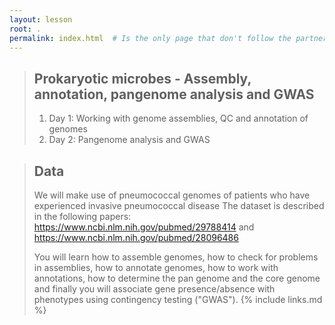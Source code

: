 ```yaml
---
layout: lesson
root: .
permalink: index.html  # Is the only page that don't follow the partner /:path/index.html
---
```



> ## Prokaryotic microbes - Assembly, annotation, pangenome analysis and GWAS
> 
>  
> 1.  Day 1: Working with genome assemblies, QC and annotation of genomes
> 2.  Day 2: Pangenome analysis and GWAS

> ## Data
>
> We will make use of pneumococcal genomes of patients who have experienced invasive pneumococcal disease
> The dataset is described in the following papers: 
> https://www.ncbi.nlm.nih.gov/pubmed/29788414 and https://www.ncbi.nlm.nih.gov/pubmed/28096486
>
>You will learn how to assemble genomes, how to check for problems in assemblies, how to annotate genomes, how to work with annotations, how to determine the pan genome and the core genome and finally you will associate gene presence/absence with phenotypes using contingency testing ("GWAS"). 
{% include links.md %}
